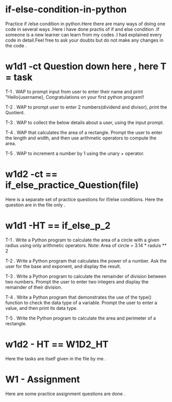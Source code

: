 # if-else-condition-in-python

Practice if /else condition in python.Here there are many ways of doing one code in several ways .Here i have done practis of if and else condition .If someone is a new learner can learn from my codes .I had explained every code in detail.Feel free to ask your doubts but do not make any changes in the code .

# w1d1 -ct Question down here , here T = task

T-1 . WAP to prompt input from user to enter their name and print "Hello{username}, Congratulations on your first python program!!

T-2 . WAP to prompt user to enter 2 numbers(dividend and divisor), print the Quotient. 

T-3 . WAP to collect the below details about a user, using the input prompt.  

T-4 . WAP that calculates the area of a rectangle. Prompt the user to enter the length and width, and then use arithmetic operators to compute the area.

T-5 . WAP to increment a number by 1 using the unary + operator.

# w1d2 -ct == if_else_practice_Question(file) 
Here is a separate set of practice questions for if/else conditions.
Here the question are in the file only .

# w1d1 -HT == if_else_p_2 
T-1 . Write a Python program to calculate the area of a circle with a given radius using only arithmetic operators.
Note: Area of circle = 3.14 * raduis ** 2

T-2 . Write a Python program that calculates the power of a number. Ask the user for the base and exponent, and display the result.

T-3 . Write a Python program to calculate the remainder of division between two numbers. Prompt the user to enter two integers and display the remainder of their division.

T-4 . Write a Python program that demonstrates the use of the type() function to check the data type of a variable. Prompt the user to enter a value, and then print its data type.

T-5 . Write the Python program to calculate the area and perimeter of a rectangle.

# w1d2 - HT == W1D2_HT
Here the tasks are itself given in the file by me .

# W1 - Assignment 
Here are some practice assignment questions are done .

